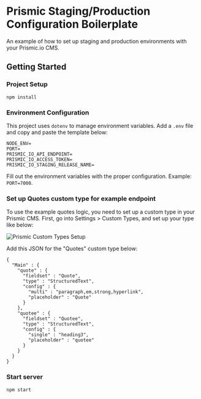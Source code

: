 # Prismic Staging/Production Configuration Boilerplate

An example of how to set up staging and production environments with your Prismic.io CMS.

## Getting Started

### Project Setup
`npm install`

### Environment Configuration
This project uses `dotenv` to manage environment variables. Add a `.env` file and copy and paste the template below:
```
NODE_ENV=
PORT=
PRISMIC_IO_API_ENDPOINT=
PRISMIC_IO_ACCESS_TOKEN=
PRISMIC_IO_STAGING_RELEASE_NAME=
```

Fill out the environment variables  with the proper configuration. Example: `PORT=7000`.

### Set up Quotes custom type for example endpoint
To use the example quotes logic, you need to set up a custom type in your Prismic CMS.
First, go into Settings > Custom Types, and set up your type like below:

![Prismic Custom Types Setup](http://i.imgur.com/MSOBTH0.jpg)

Add this JSON for the "Quotes" custom type below:
```
{
  "Main" : {
    "quote" : {
      "fieldset" : "Quote",
      "type" : "StructuredText",
      "config" : {
        "multi" : "paragraph,em,strong,hyperlink",
        "placeholder" : "Quote"
      }
    },
    "quotee" : {
      "fieldset" : "Quotee",
      "type" : "StructuredText",
      "config" : {
        "single" : "heading3",
        "placeholder" : "quotee"
      }
    }
  }
}
```

### Start server
`npm start`
